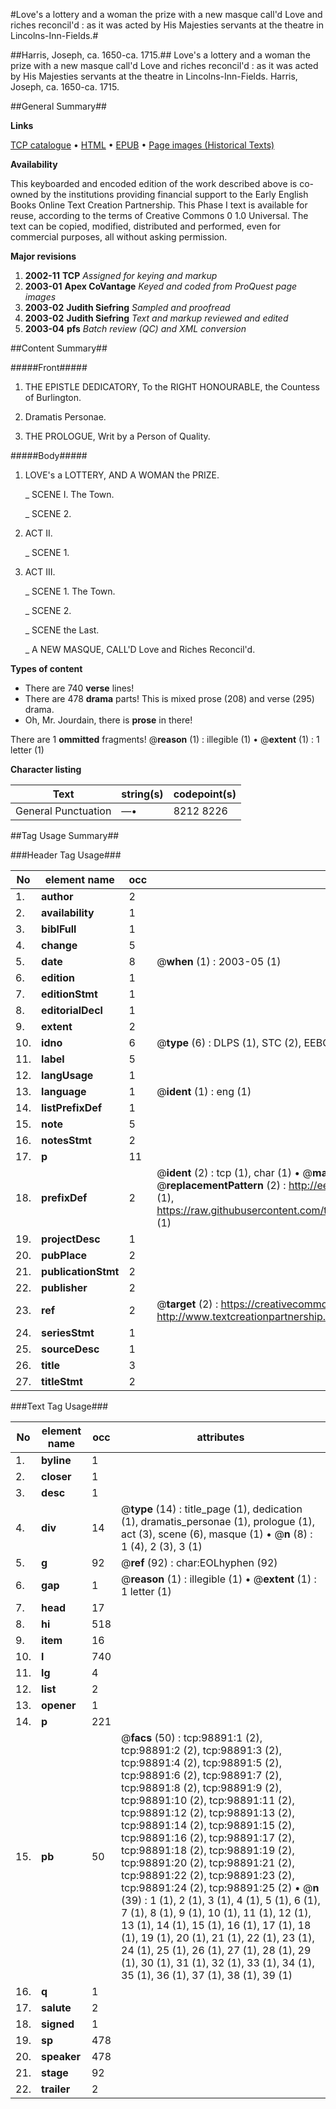 #Love's a lottery and a woman the prize with a new masque call'd Love and riches reconcil'd : as it was acted by His Majesties servants at the theatre in Lincolns-Inn-Fields.#

##Harris, Joseph, ca. 1650-ca. 1715.##
Love's a lottery and a woman the prize with a new masque call'd Love and riches reconcil'd : as it was acted by His Majesties servants at the theatre in Lincolns-Inn-Fields.
Harris, Joseph, ca. 1650-ca. 1715.

##General Summary##

**Links**

[TCP catalogue](http://www.ota.ox.ac.uk/tcp/)  • 
[HTML](http://tei.it.ox.ac.uk/tcp/Texts-HTML/free/A45/A45650.html)  • 
[EPUB](http://tei.it.ox.ac.uk/tcp/Texts-EPUB/free/A45/A45650.epub) • 
[Page images (Historical Texts)](https://data.historicaltexts.jisc.ac.uk/view?pubId=eebo-13296280e&pageId=eebo-13296280e-98891-1)

**Availability**

This keyboarded and encoded edition of the
	       work described above is co-owned by the institutions
	       providing financial support to the Early English Books
	       Online Text Creation Partnership. This Phase I text is
	       available for reuse, according to the terms of Creative
	       Commons 0 1.0 Universal. The text can be copied,
	       modified, distributed and performed, even for
	       commercial purposes, all without asking permission.

**Major revisions**

1. __2002-11__ __TCP__ *Assigned for keying and markup*
1. __2003-01__ __Apex CoVantage__ *Keyed and coded from ProQuest page images*
1. __2003-02__ __Judith Siefring__ *Sampled and proofread*
1. __2003-02__ __Judith Siefring__ *Text and markup reviewed and edited*
1. __2003-04__ __pfs__ *Batch review (QC) and XML conversion*

##Content Summary##

#####Front#####

1. THE EPISTLE DEDICATORY, To the RIGHT HONOURABLE, the Countess of Burlington.

1. Dramatis Personae.

1. THE PROLOGUE, Writ by a Person of Quality.

#####Body#####

1. LOVE's a LOTTERY, AND A WOMAN the PRIZE.

    _ SCENE I. The Town.

    _ SCENE 2.

1. ACT II.

    _ SCENE 1.

1. ACT III.

    _ SCENE 1. The Town.

    _ SCENE 2.

    _ SCENE the Last.

    _ A NEW MASQUE, CALL'D Love and Riches Reconcil'd.

**Types of content**

  * There are 740 **verse** lines!
  * There are 478 **drama** parts! This is mixed prose (208) and verse (295) drama.
  * Oh, Mr. Jourdain, there is **prose** in there!

There are 1 **ommitted** fragments! 
 @__reason__ (1) : illegible (1)  •  @__extent__ (1) : 1 letter (1)

**Character listing**


|Text|string(s)|codepoint(s)|
|---|---|---|
|General Punctuation|—•|8212 8226|

##Tag Usage Summary##

###Header Tag Usage###

|No|element name|occ|attributes|
|---|---|---|---|
|1.|__author__|2||
|2.|__availability__|1||
|3.|__biblFull__|1||
|4.|__change__|5||
|5.|__date__|8| @__when__ (1) : 2003-05 (1)|
|6.|__edition__|1||
|7.|__editionStmt__|1||
|8.|__editorialDecl__|1||
|9.|__extent__|2||
|10.|__idno__|6| @__type__ (6) : DLPS (1), STC (2), EEBO-CITATION (1), OCLC (1), VID (1)|
|11.|__label__|5||
|12.|__langUsage__|1||
|13.|__language__|1| @__ident__ (1) : eng (1)|
|14.|__listPrefixDef__|1||
|15.|__note__|5||
|16.|__notesStmt__|2||
|17.|__p__|11||
|18.|__prefixDef__|2| @__ident__ (2) : tcp (1), char (1)  •  @__matchPattern__ (2) : ([0-9\-]+):([0-9IVX]+) (1), (.+) (1)  •  @__replacementPattern__ (2) : http://eebo.chadwyck.com/downloadtiff?vid=$1&page=$2 (1), https://raw.githubusercontent.com/textcreationpartnership/Texts/master/tcpchars.xml#$1 (1)|
|19.|__projectDesc__|1||
|20.|__pubPlace__|2||
|21.|__publicationStmt__|2||
|22.|__publisher__|2||
|23.|__ref__|2| @__target__ (2) : https://creativecommons.org/publicdomain/zero/1.0/ (1), http://www.textcreationpartnership.org/docs/. (1)|
|24.|__seriesStmt__|1||
|25.|__sourceDesc__|1||
|26.|__title__|3||
|27.|__titleStmt__|2||


###Text Tag Usage###

|No|element name|occ|attributes|
|---|---|---|---|
|1.|__byline__|1||
|2.|__closer__|1||
|3.|__desc__|1||
|4.|__div__|14| @__type__ (14) : title_page (1), dedication (1), dramatis_personae (1), prologue (1), act (3), scene (6), masque (1)  •  @__n__ (8) : 1 (4), 2 (3), 3 (1)|
|5.|__g__|92| @__ref__ (92) : char:EOLhyphen (92)|
|6.|__gap__|1| @__reason__ (1) : illegible (1)  •  @__extent__ (1) : 1 letter (1)|
|7.|__head__|17||
|8.|__hi__|518||
|9.|__item__|16||
|10.|__l__|740||
|11.|__lg__|4||
|12.|__list__|2||
|13.|__opener__|1||
|14.|__p__|221||
|15.|__pb__|50| @__facs__ (50) : tcp:98891:1 (2), tcp:98891:2 (2), tcp:98891:3 (2), tcp:98891:4 (2), tcp:98891:5 (2), tcp:98891:6 (2), tcp:98891:7 (2), tcp:98891:8 (2), tcp:98891:9 (2), tcp:98891:10 (2), tcp:98891:11 (2), tcp:98891:12 (2), tcp:98891:13 (2), tcp:98891:14 (2), tcp:98891:15 (2), tcp:98891:16 (2), tcp:98891:17 (2), tcp:98891:18 (2), tcp:98891:19 (2), tcp:98891:20 (2), tcp:98891:21 (2), tcp:98891:22 (2), tcp:98891:23 (2), tcp:98891:24 (2), tcp:98891:25 (2)  •  @__n__ (39) : 1 (1), 2 (1), 3 (1), 4 (1), 5 (1), 6 (1), 7 (1), 8 (1), 9 (1), 10 (1), 11 (1), 12 (1), 13 (1), 14 (1), 15 (1), 16 (1), 17 (1), 18 (1), 19 (1), 20 (1), 21 (1), 22 (1), 23 (1), 24 (1), 25 (1), 26 (1), 27 (1), 28 (1), 29 (1), 30 (1), 31 (1), 32 (1), 33 (1), 34 (1), 35 (1), 36 (1), 37 (1), 38 (1), 39 (1)|
|16.|__q__|1||
|17.|__salute__|2||
|18.|__signed__|1||
|19.|__sp__|478||
|20.|__speaker__|478||
|21.|__stage__|92||
|22.|__trailer__|2||
